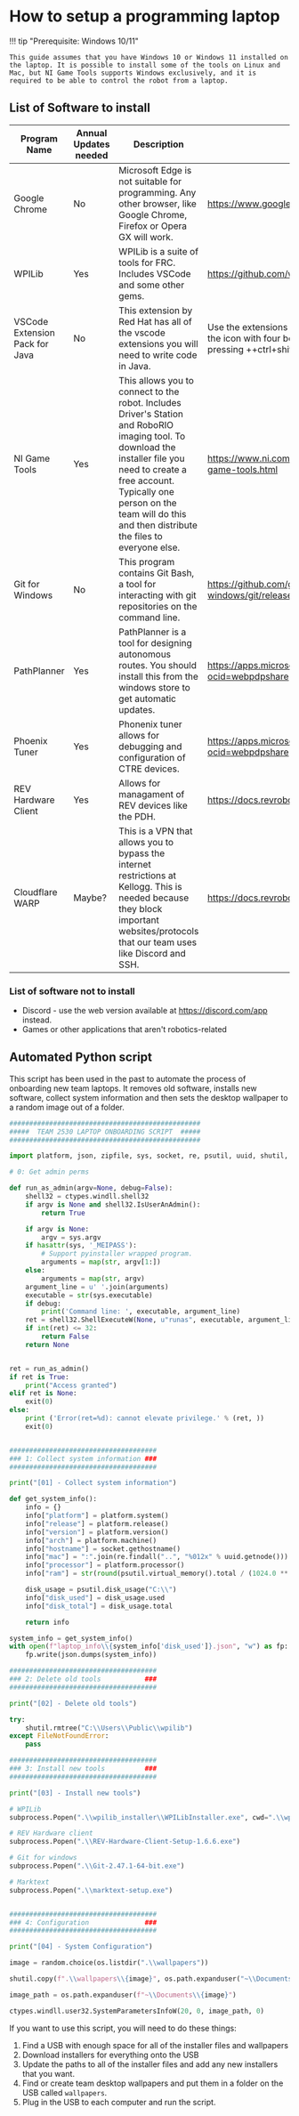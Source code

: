 # How to setup a programming laptop

!!! tip "Prerequisite: Windows 10/11"

    This guide assumes that you have Windows 10 or Windows 11 installed on the laptop. It is possible to install some of the tools on Linux and Mac, but NI Game Tools supports Windows exclusively, and it is required to be able to control the robot from a laptop.

## List of Software to install

| Program Name | Annual Updates needed | Description                                                              | Download Link |
| ------------ | --------------------- | ------------------------------------------------------------------------ | ------------- |
| Google Chrome | No | Microsoft Edge is not suitable for programming. Any other browser, like Google Chrome, Firefox or Opera GX will work. | <https://www.google.com/chrome/> |
| WPILib       | Yes                   | WPILib is a suite of tools for FRC. Includes VSCode and some other gems. | <https://github.com/wpilibsuite/allwpilib/releases> |
| VSCode Extension Pack for Java | No | This extension by Red Hat has all of the vscode extensions you will need to write code in Java. | Use the extensions tab in VSCode. You can find it by clicking on the icon with four boxes on the left side of the screen or by pressing ++ctrl+shift+x++. |
| NI Game Tools | Yes | This allows you to connect to the robot. Includes Driver's Station and RoboRIO imaging tool. To download the installer file you need to create a free account. Typically one person on the team will do this and then distribute the files to everyone else. | <https://www.ni.com/en/support/downloads/drivers/download.frc-game-tools.html> |
| Git for Windows | No | This program contains Git Bash, a tool for interacting with git repositories on the command line. | <https://github.com/git-for-windows/git/releases/tag/v2.49.0.windows.1> |
| PathPlanner | Yes | PathPlanner is a tool for designing autonomous routes. You should install this from the windows store to get automatic updates. | <https://apps.microsoft.com/detail/9nqbkb5dw909?ocid=webpdpshare> |
| Phoenix Tuner | Yes | Phonenix tuner allows for debugging and configuration of CTRE devices. | <https://apps.microsoft.com/detail/9nvv4pwdw27z?ocid=webpdpshare> |
| REV Hardware Client | Yes | Allows for managament of REV devices like the PDH. | <https://docs.revrobotics.com/rev-hardware-client> |
| Cloudflare WARP | Maybe? | This is a VPN that allows you to bypass the internet restrictions at Kellogg. This is needed because they block important websites/protocols that our team uses like Discord and SSH. | <https://docs.revrobotics.com/rev-hardware-client> |

### List of software not to install

- Discord - use the web version available at <https://discord.com/app> instead.
- Games or other applications that aren't robotics-related

## Automated Python script

This script has been used in the past to automate the process of onboarding new team laptops. It removes old software, installs new software, collect system information and then sets the desktop wallpaper to a random image out of a folder.

```py title="laptop-setup.py"
################################################
#####  TEAM 2530 LAPTOP ONBOARDING SCRIPT  #####
################################################

import platform, json, zipfile, sys, socket, re, psutil, uuid, shutil, subprocess, os, random, ctypes

# 0: Get admin perms

def run_as_admin(argv=None, debug=False):
    shell32 = ctypes.windll.shell32
    if argv is None and shell32.IsUserAnAdmin():
        return True

    if argv is None:
        argv = sys.argv
    if hasattr(sys, '_MEIPASS'):
        # Support pyinstaller wrapped program.
        arguments = map(str, argv[1:])
    else:
        arguments = map(str, argv)
    argument_line = u' '.join(arguments)
    executable = str(sys.executable)
    if debug:
        print('Command line: ', executable, argument_line)
    ret = shell32.ShellExecuteW(None, u"runas", executable, argument_line, None, 1)
    if int(ret) <= 32:
        return False
    return None


ret = run_as_admin()
if ret is True:
    print("Access granted")
elif ret is None:
    exit(0)
else:
    print ('Error(ret=%d): cannot elevate privilege.' % (ret, ))
    exit(0)


#####################################
### 1: Collect system information ###
#####################################

print("[01] - Collect system information")

def get_system_info():
    info = {}
    info["platform"] = platform.system()
    info["release"] = platform.release()
    info["version"] = platform.version()
    info["arch"] = platform.machine()
    info["hostname"] = socket.gethostname()
    info["mac"] = ":".join(re.findall("..", "%012x" % uuid.getnode()))
    info["processor"] = platform.processor()
    info["ram"] = str(round(psutil.virtual_memory().total / (1024.0 ** 3))) + "GB"

    disk_usage = psutil.disk_usage("C:\\")
    info["disk_used"] = disk_usage.used
    info["disk_total"] = disk_usage.total

    return info

system_info = get_system_info()
with open(f"laptop_info\\{system_info['disk_used']}.json", "w") as fp:
    fp.write(json.dumps(system_info))

#####################################
### 2: Delete old tools           ###
#####################################

print("[02] - Delete old tools")

try:
    shutil.rmtree("C:\\Users\\Public\\wpilib")
except FileNotFoundError:
    pass

#####################################
### 3: Install new tools          ###
#####################################

print("[03] - Install new tools")

# WPILib
subprocess.Popen(".\\wpilib_installer\\WPILibInstaller.exe", cwd=".\\wpilib_installer")

# REV Hardware client
subprocess.Popen(".\\REV-Hardware-Client-Setup-1.6.6.exe")

# Git for windows
subprocess.Popen(".\\Git-2.47.1-64-bit.exe")

# Marktext
subprocess.Popen(".\\marktext-setup.exe")


#####################################
### 4: Configuration              ###
#####################################

print("[04] - System Configuration")

image = random.choice(os.listdir(".\\wallpapers"))

shutil.copy(f".\\wallpapers\\{image}", os.path.expanduser("~\\Documents\\"))

image_path = os.path.expanduser(f"~\\Documents\\{image}")

ctypes.windll.user32.SystemParametersInfoW(20, 0, image_path, 0)
```

If you want to use this script, you will need to do these things:

1. Find a USB with enough space for all of the installer files and wallpapers
2. Download installers for everything onto the USB
3. Update the paths to all of the installer files and add any new installers that you want.
4. Find or create team desktop wallpapers and put them in a folder on the USB called `wallpapers`.
5. Plug in the USB to each computer and run the script.
